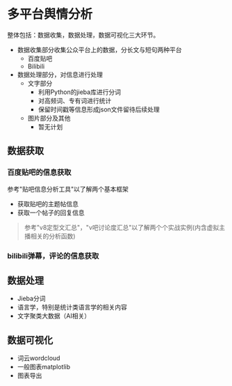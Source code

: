 # 多平台舆情分析
整体包括：数据收集，数据处理，数据可视化三大环节。
- 数据收集部分收集公众平台上的数据，分长文与短句两种平台
  - 百度贴吧
  - Bilibili
- 数据处理部分，对信息进行处理
  - 文字部分
    - 利用Python的jieba库进行分词
    - 对高频词、专有词进行统计
    - 保留时间戳等信息形成json文件留待后续处理
  - 图片部分及其他
    - 暂无计划
## 数据获取
### 百度贴吧的信息获取
参考"贴吧信息分析工具"以了解两个基本框架
 - 获取贴吧的主题帖信息 
 - 获取一个帖子的回复信息
> 参考"v8定型文汇总"，"v吧讨论度汇总"以了解两个个实战实例(内含虚拟主播相关的分析函数)
### bilibili弹幕，评论的信息获取

## 数据处理
- Jieba分词
- 语言学，特别是统计类语言学的相关内容
- 文字聚类大数据（AI相关）
## 数据可视化
- 词云wordcloud
- 一般图表matplotlib
- 图表导出
